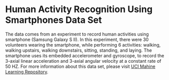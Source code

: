 # Human Activity Recognition Using Smartphones Data Set

The data comes from an experiment to record human activities using smartphone (Samsung Galaxy S II). In this experiment, there were 30 volunteers wearing the smartphone, while performing 6 activities: walking, walking upstairs, walking downstairs, sitting, standing, and laying. The smartphone uses its embedded accelerometer and gyroscope, to record the 3-axial linear acceleration and 3-axial angular velocity at a constant rate of 50 HZ. For more information about this data set, please visit [UCI Mahine Learning Repository](http://archive.ics.uci.edu/ml/datasets/Human+Activity+Recognition+Using+Smartphones).





